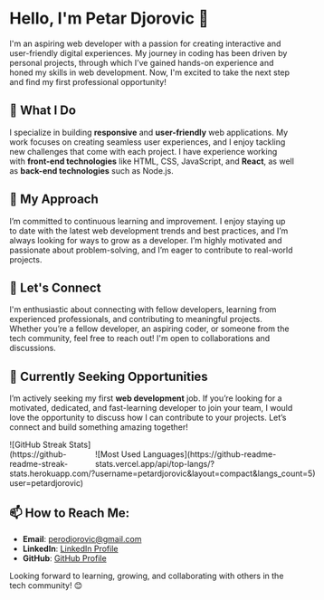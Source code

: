 # Hello, I'm Petar Djorovic 👋

I'm an aspiring web developer with a passion for creating interactive and user-friendly digital experiences. My journey in coding has been driven by personal projects, through which I’ve gained hands-on experience and honed my skills in web development. Now, I'm excited to take the next step and find my first professional opportunity!

## 🔭 What I Do
I specialize in building **responsive** and **user-friendly** web applications. My work focuses on creating seamless user experiences, and I enjoy tackling new challenges that come with each project. I have experience working with **front-end technologies** like HTML, CSS, JavaScript, and **React**, as well as **back-end technologies** such as Node.js.

## 🌱 My Approach
I’m committed to continuous learning and improvement. I enjoy staying up to date with the latest web development trends and best practices, and I’m always looking for ways to grow as a developer. I’m highly motivated and passionate about problem-solving, and I’m eager to contribute to real-world projects.

## 🚀 Let's Connect
I'm enthusiastic about connecting with fellow developers, learning from experienced professionals, and contributing to meaningful projects. Whether you’re a fellow developer, an aspiring coder, or someone from the tech community, feel free to reach out! I'm open to collaborations and discussions.

## 💼 Currently Seeking Opportunities
I’m actively seeking my first **web development** job. If you’re looking for a motivated, dedicated, and fast-learning developer to join your team, I would love the opportunity to discuss how I can contribute to your projects. Let’s connect and build something amazing together!


<div style="display: flex; justify-content: space-around; align-items: center;">
  <div>
    ![GitHub Streak Stats](https://github-readme-streak-stats.herokuapp.com/?user=petardjorovic)
  </div>
  <div>
    ![Most Used Languages](https://github-readme-stats.vercel.app/api/top-langs/?username=petardjorovic&layout=compact&langs_count=5)
  </div>
</div>

## 📫 How to Reach Me:
- **Email**: [perodjorovic@gmail.com](mailto:perodjorovic@gmail.com)
- **LinkedIn**: [LinkedIn Profile](https://www.linkedin.com/in/petar-djorovic-88b391306/?trk=opento_sprofile_details)
- **GitHub**: [GitHub Profile](https://github.com/petardjorovic)


Looking forward to learning, growing, and collaborating with others in the tech community! 😊
